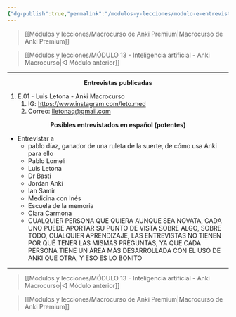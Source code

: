 ```yaml
---
{"dg-publish":true,"permalink":"/modulos-y-lecciones/modulo-e-entrevistas-anki-macrocurso/","noteIcon":"","updated":"2024-05-22T21:45:29.650+02:00"}
---
```



> [[Módulos y lecciones/Macrocurso de Anki Premium\|Macrocurso de Anki Premium]]

> [[Módulos y lecciones/MÓDULO 13 - Inteligencia artificial - Anki Macrocurso\|◁ Módulo anterior]] 

---
**<center>Entrevistas publicadas</center>**

1. E.01 - Luis Letona - Anki Macrocurso
	1. IG: https://www.instagram.com/leto.med
	2. Correo: lletonaq@gmail.com

**<center>Posibles entrevistados en español (potentes)</center>**

- Entrevistar a
	- pablo díaz, ganador de una ruleta de la suerte, de cómo usa Anki para ello
	- Pablo Lomeli
	- Luis Letona
	- Dr Basti
	- Jordan Anki
	- Ian Samir
	- Medicina con Inés
	- Escuela de la memoria
	- Clara Carmona
	- CUALQUIER PERSONA QUE QUIERA AUNQUE SEA NOVATA, CADA UNO PUEDE APORTAR SU PUNTO DE VISTA SOBRE ALGO, SOBRE TODO, CUALQUIER APRENDIZAJE, LAS ENTREVISTAS NO TIENEN POR QUÉ TENER LAS MISMAS PREGUNTAS, YA QUE CADA PERSONA TIENE UN ÁREA MÁS DESARROLLADA CON EL USO DE ANKI QUE OTRA, Y ESO ES LO BONITO

---

> [[Módulos y lecciones/MÓDULO 13 - Inteligencia artificial - Anki Macrocurso\|◁ Módulo anterior]] 

> [[Módulos y lecciones/Macrocurso de Anki Premium\|Macrocurso de Anki Premium]]